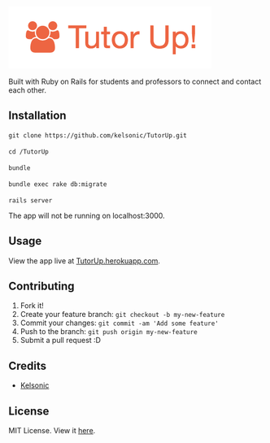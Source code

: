 ![Tutor Up!](https://github.com/kelsonic/TutorUp/blob/master/app/assets/images/readme-logo.png)

Built with Ruby on Rails for students and professors to connect and contact each other.

## Installation

```
git clone https://github.com/kelsonic/TutorUp.git

cd /TutorUp

bundle

bundle exec rake db:migrate

rails server
```

The app will not be running on localhost:3000.

## Usage

View the app live at [TutorUp.herokuapp.com](http://tutorup.herokuapp.com/).

## Contributing

1. Fork it!
2. Create your feature branch: `git checkout -b my-new-feature`
3. Commit your changes: `git commit -am 'Add some feature'`
4. Push to the branch: `git push origin my-new-feature`
5. Submit a pull request :D

## Credits

* [Kelsonic](https://github.com/kelsonic)

## License

MIT License. View it [here](https://github.com/kelsonic/TutorUp/blob/master/LICENSE).